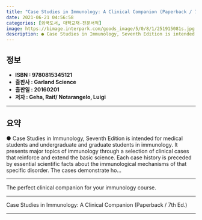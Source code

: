 ```yaml
---
title: "Case Studies in Immunology: A Clinical Companion (Paperback / 7th Ed.)"
date: 2021-06-21 04:56:58
categories: [외국도서, 대학교재-전문서적]
image: https://bimage.interpark.com/goods_image/5/0/8/1/251915081s.jpg
description: ● Case Studies in Immunology, Seventh Edition is intended for medical students and undergraduate and graduate students in immunology. It presents major topics
---
```


## **정보**

- **ISBN : 9780815345121**
- **출판사 : Garland Science**
- **출판일 : 20160201**
- **저자 : Geha, Raif/ Notarangelo, Luigi**

------



## **요약**

●  Case Studies in Immunology, Seventh Edition is intended for medical students and undergraduate and graduate students in immunology. It presents major topics of immunology through a selection of clinical cases that reinforce and extend the basic science. Each case history is preceded by essential scientific facts about the immunological mechanisms of that specific disorder. The cases demonstrate ho...

------

The perfect clinical companion for your immunology course.

------


Case Studies in Immunology: A Clinical Companion (Paperback / 7th Ed.) 

------


